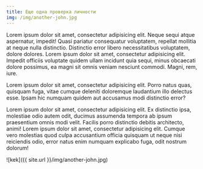```yaml
---
title: Еще одна проверка личности
img: /img/another-john.jpg
---
```


Lorem ipsum dolor sit amet, consectetur adipisicing elit. Neque sequi atque aspernatur, impedit! Quasi pariatur consequatur voluptatem, repellat mollitia at neque nulla distinctio. Distinctio error libero necessitatibus voluptatem, dolore dolores. Lorem ipsum dolor sit amet, consectetur adipisicing elit. Impedit officiis voluptate quidem ullam incidunt quia sequi, minus obcaecati dolore possimus, ea magni sit omnis veniam nesciunt commodi. Magni, rem, iure.

Lorem ipsum dolor sit amet, consectetur adipisicing elit. Porro natus quas, quisquam fuga, vitae cumque deleniti doloremque laudantium illo delectus esse. Ipsam hic numquam quidem aut accusamus modi distinctio error?

Lorem ipsum dolor sit amet, consectetur adipisicing elit. Ex distinctio ipsa, molestiae odio autem odit, ducimus assumenda tempora ab ipsum praesentium omnis modi velit. Facilis porro distinctio debitis architecto, animi! Lorem ipsum dolor sit amet, consectetur adipisicing elit. Cumque vero molestias quod culpa accusantium officia quisquam ut neque nisi reiciendis odio, error natus enim numquam explicabo fuga, odit nostrum dolorum!

![kek]({{ site.url }}/img/another-john.jpg)

<!-- Lorem ipsum dolor sit amet, consectetur adipisicing elit. Autem nisi modi, quisquam quaerat dignissimos impedit tempore blanditiis perferendis hic aspernatur cupiditate nihil inventore quidem harum dolor expedita nulla doloremque iste.
![kek]({{ site.url }}/img/another-john.jpg) -->